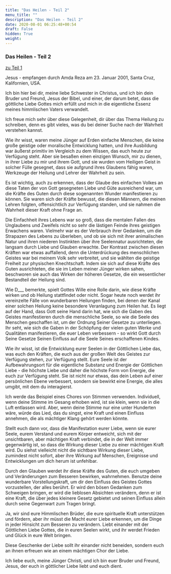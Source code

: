 ```yaml
---
title: "Das Heilen - Teil 2"
menu_title: ""
description: "Das Heilen - Teil 2"
date: 2020-08-01 06:25:48+00:54
draft: False
hidden: True
weight:
---
```

### Das Heilen - Teil 2

[zu Teil 1](/aktuelle-botschaften/aktuelle-botschaften-in-reihenfolge-des-datums/aktuelle-botschaften-2001/das-heilen-teil-1-ar-jesus-18-januar-2001/)

Jesus - empfangen durch Amda Reza am 23. Januar 2001, Santa Cruz, Kalifornien, USA.

Ich bin hier bei dir, meine liebe Schwester in Christus, und ich bin dein Bruder und Freund, Jesus der Bibel, und einer, der darum betet, dass die göttliche Liebe Gottes mich erfüllt und mich in die eigentliche Essenz meines himmlischen Vaters verwandelt.

Ich freue mich sehr über diese Gelegenheit, dir über das Thema Heilung zu schreiben, denn es gibt vieles, was du bei deiner Suche nach der Wahrheit verstehen kannst.

Wie ihr wisst, waren meine Jünger auf Erden einfache Menschen, die keine große geistige oder moralische Entwicklung hatten, und ihre Ausbildung war äußerst primitiv im Vergleich zu dem Wissen, das euch heute zur Verfügung steht. Aber sie besaßen einen einzigen Wunsch, mir zu dienen, in ihrer Liebe zu mir und ihrem Gott, und sie wurden vom Heiligen Geist in solcher Fülle gesegnet, dass sie aufgrund ihres Glaubens fähig waren, Werkzeuge der Heilung und Lehrer der Wahrheit zu sein.

Es ist wichtig, auch zu erkennen, dass der Glaube des einfachen Volkes an diese Taten der von Gott gesegneten Liebe und Güte ausreichend war, um die Kräfte des Guten durch diese sogenannten Wunder manifestieren zu können. Sie waren sich der Kräfte bewusst, die diesen Männern, die meinen Lehren folgten, offensichtlich zur Verfügung standen, und sie nahmen die Wahrheit dieser Kraft ohne Frage an.

Die Einfachheit ihres Lebens war so groß, dass die mentalen Fallen des Unglaubens und Zweifels nicht so sehr die lästigen Feinde ihres geistigen Erwachens waren. Vielmehr war es der Verbrauch ihrer Gedanken, um die Strapazen des Lebens zu überleben, und ob sie sich mit ihrer animalischen Natur und ihren niederen Instinkten über ihre Seelennatur ausrichteten, die langsam durch Liebe und Glauben erwachte. Der Kontrast zwischen diesen Kräften war etwas auffallend, denn die Unterdrückung des menschlichen Geistes war bei meinem Volk sehr verbreitet, und sie wählten die geistige Freiheit zur physischen Knechtschaft. Indem sie sich auf diese Kräfte des Guten ausrichteten, die sie im Leben meiner Jünger wirken sahen, beschworen sie auch das Wirken der höheren Gesetze, die ein wesentlicher Bestandteil der Heilung sind.

Wie D___ bemerkte, spielt Gottes Wille eine Rolle darin, wie diese Kräfte wirken und ob Heilung stattfindet oder nicht. Sogar heute noch werdet ihr vereinzelte Fälle von wunderbaren Heilungen finden, bei denen der Kanal einer solchen Heilung keine besondere Veranlagung zum Heilen hat. Es liegt auf der Hand, dass Gott seine Hand darin hat, wie sich die Gaben des Geistes manifestieren durch die menschliche Seele, so wie die Seele des Menschen geschaffen ist, um der Ordnung Seiner Gesetze zu unterliegen.  Ihr seht, wie sich die Gaben in der Schöpfung der vielen guten Werke und Qualitäten manifestieren, die euer Leben verbessern - so wirkt Gott durch Seine Gesetze Seinen Einfluss auf die Seele Seines erschaffenen Kindes.

Wie ihr wisst, ist die Entwicklung eurer Seelen in der Göttlichen Liebe das, was euch den Kräften, die euch aus der großen Welt des Geistes zur Verfügung stehen, zur Verfügung stellt. Eure Seele ist der Aufbewahrungsort für die eigentliche Substanz und Energie der Göttlichen Liebe - die höchste Liebe und daher die höchste Form von Energie, die euch zur Verfügung steht. Sie ist nicht nur etwas, das dein Leben auf einer persönlichen Ebene verbessert, sondern sie bewirkt eine Energie, die alles umgibt, mit dem du interagierst.

Ich werde das Beispiel eines Chores von Stimmen verwenden. Individuell, wenn deine Stimme im Gesang erhoben wird, ist sie klein, wenn sie in die Luft entlassen wird. Aber, wenn deine Stimme nur eine unter Hunderten wäre, würde das Lied, das du singst, eine Kraft und einen Einfluss annehmen, die als mächtiger Klang gehört werden könnte.

Stellt euch dann vor, dass die Manifestation eurer Liebe, wenn sie eurer Seele, eurem Verstand und eurem Körper entweicht, sich mit der unsichtbaren, aber mächtigen Kraft verbindet, die in der Welt immer gegenwärtig ist, so dass die Wirkung dieser Liebe zu einer mächtigen Kraft wird. Du siehst vielleicht nicht die sichtbare Wirkung dieser Liebe, zumindest nicht sofort, aber ihre Wirkung auf Menschen, Ereignisse und Entwicklungen um dich herum ist unfehlbar.

Durch den Glauben werdet ihr diese Kräfte des Guten, die euch umgeben und Veränderungen zum Besseren bewirken, wahrnehmen. Benutze deine wunderbare Vorstellungskraft, um dir den Einfluss des Geistes Gottes vorzustellen, der alles berührt. Er wird den bösen Gedanken zum Schweigen bringen, er wird die lieblosen Absichten verändern, denn er ist eine Kraft, die über jedes kleinere Gesetz gebietet und seinen Einfluss allein durch seine Gegenwart zum Tragen bringt.

Ja, wir sind eure Himmlischen Brüder, die eure spirituelle Kraft unterstützen und fördern, aber ihr müsst die Macht eurer Liebe erkennen, um die Dinge in jeder Hinsicht zum Besseren zu verändern. Liebt einander mit der Göttlichen Liebe Gottes, die in euren Seelen wirkt, und ihr werdet Frieden und Glück in eure Welt bringen.

Diese Geschenke der Liebe sollt ihr einander nicht beneiden, sondern euch an ihnen erfreuen wie an einem mächtigen Chor der Liebe.

Ich liebe euch, meine Jünger Christi, und ich bin euer Bruder und Freund, Jesus, der euch in göttlicher Liebe liebt und euch dient.
